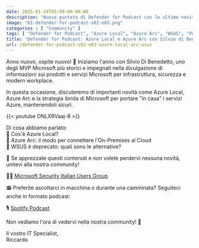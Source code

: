 ```yaml
---
date: 2025-01-24T05:00:00-00:00
description: "Nuova puntata di Defender for Podcast con le ultime novità su Azure Local, Azure Arc e la strategia ibrida di Microsoft, insieme a Silvio Di Benedetto, MVP Microsoft. Unisciti alla nostra community Microsoft Security Italian User Group!"
image: "01-defender-for-podcast-s02-e03.png"
categories : [ "Community" ]
tags: [ "Defender for Podcast", "Azure Local", "Azure Arc", "WSUS", "Podcast", "MSIUG" ]
title: "Defender for Podcast: Azure Local e Azure Arc con Silvio di Benedetto (S02xE03)"
url: /defender-for-podcast-s02-e03-azure-local-arc-wsus
---
```

Anno nuovo, ospite nuovo! 🎉 Iniziamo l'anno con Silvio Di Benedetto, uno degli MVP Microsoft più storici e impegnati nella divulgazione di informazioni sui prodotti e servizi Microsoft per infrastruttura, sicurezza e modern workplace.

In questa occasione, discuteremo di importanti novità come Azure Local, Azure Arc e la strategia ibrida di Microsoft per portare "in casa" i servizi Azure, mantenendoli sicuri.

{{< youtube ONLXRVaaj-8 >}}

Di cosa abbiamo parlato:  
🎯 Cos'è Azure Local?  
🎯 Azure Arc: il modo per connettere l'On-Premises al Cloud  
🎯 WSUS è deprecato: quali sono le alternative?  

🚨 Se apprezzate questi contenuti e non volete perdervi nessuna novità, unitevi alla nostra community!

🥷🏻 [Microsoft Security Italian Users Group](https://aka.ms/msiug)

📻 Preferite ascoltarci in macchina o durante una camminata? Seguiteci anche in formato podcast:

🎙️ [Spotify Podcast](https://open.spotify.com/show/6DYut6ML56sjtLJB6YGI7i)

Non vediamo l'ora di vedervi nella nostra community! 🚀

Il vostro IT Specialist,  
Riccardo